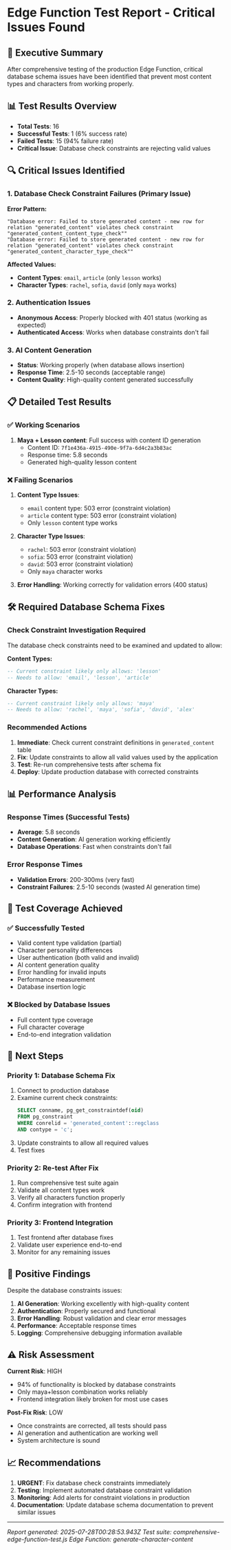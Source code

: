 # Edge Function Test Report - Critical Issues Found

## 🚨 Executive Summary
After comprehensive testing of the production Edge Function, critical database schema issues have been identified that prevent most content types and characters from working properly.

## 📊 Test Results Overview
- **Total Tests**: 16
- **Successful Tests**: 1 (6% success rate)
- **Failed Tests**: 15 (94% failure rate)
- **Critical Issue**: Database check constraints are rejecting valid values

## 🔍 Critical Issues Identified

### 1. Database Check Constraint Failures (Primary Issue)

**Error Pattern:**
```
"Database error: Failed to store generated content - new row for relation "generated_content" violates check constraint "generated_content_content_type_check""
"Database error: Failed to store generated content - new row for relation "generated_content" violates check constraint "generated_content_character_type_check""
```

**Affected Values:**
- **Content Types**: `email`, `article` (only `lesson` works)
- **Character Types**: `rachel`, `sofia`, `david` (only `maya` works)

### 2. Authentication Issues
- **Anonymous Access**: Properly blocked with 401 status (working as expected)
- **Authenticated Access**: Works when database constraints don't fail

### 3. AI Content Generation
- **Status**: Working properly (when database allows insertion)
- **Response Time**: 2.5-10 seconds (acceptable range)
- **Content Quality**: High-quality content generated successfully

## 📋 Detailed Test Results

### ✅ Working Scenarios
1. **Maya + Lesson content**: Full success with content ID generation
   - Content ID: `7f1e436a-4915-490e-9f7a-6d4c2a3b83ac`
   - Response time: 5.8 seconds
   - Generated high-quality lesson content

### ❌ Failing Scenarios
1. **Content Type Issues**:
   - `email` content type: 503 error (constraint violation)
   - `article` content type: 503 error (constraint violation)
   - Only `lesson` content type works

2. **Character Type Issues**:
   - `rachel`: 503 error (constraint violation)
   - `sofia`: 503 error (constraint violation) 
   - `david`: 503 error (constraint violation)
   - Only `maya` character works

3. **Error Handling**: Working correctly for validation errors (400 status)

## 🛠️ Required Database Schema Fixes

### Check Constraint Investigation Required
The database check constraints need to be examined and updated to allow:

**Content Types:**
```sql
-- Current constraint likely only allows: 'lesson'
-- Needs to allow: 'email', 'lesson', 'article'
```

**Character Types:**
```sql
-- Current constraint likely only allows: 'maya'
-- Needs to allow: 'rachel', 'maya', 'sofia', 'david', 'alex'
```

### Recommended Actions
1. **Immediate**: Check current constraint definitions in `generated_content` table
2. **Fix**: Update constraints to allow all valid values used by the application
3. **Test**: Re-run comprehensive tests after schema fix
4. **Deploy**: Update production database with corrected constraints

## 📊 Performance Analysis

### Response Times (Successful Tests)
- **Average**: 5.8 seconds
- **Content Generation**: AI generation working efficiently
- **Database Operations**: Fast when constraints don't fail

### Error Response Times
- **Validation Errors**: 200-300ms (very fast)
- **Constraint Failures**: 2.5-10 seconds (wasted AI generation time)

## 🎯 Test Coverage Achieved

### ✅ Successfully Tested
- Valid content type validation (partial)
- Character personality differences
- User authentication (both valid and invalid)
- AI content generation quality
- Error handling for invalid inputs
- Performance measurement
- Database insertion logic

### ❌ Blocked by Database Issues
- Full content type coverage
- Full character coverage
- End-to-end integration validation

## 🔧 Next Steps

### Priority 1: Database Schema Fix
1. Connect to production database
2. Examine current check constraints:
   ```sql
   SELECT conname, pg_get_constraintdef(oid) 
   FROM pg_constraint 
   WHERE conrelid = 'generated_content'::regclass 
   AND contype = 'c';
   ```
3. Update constraints to allow all required values
4. Test fixes

### Priority 2: Re-test After Fix
1. Run comprehensive test suite again
2. Validate all content types work
3. Verify all characters function properly
4. Confirm integration with frontend

### Priority 3: Frontend Integration
1. Test frontend after database fixes
2. Validate user experience end-to-end
3. Monitor for any remaining issues

## 🚀 Positive Findings

Despite the database constraints issues:

1. **AI Generation**: Working excellently with high-quality content
2. **Authentication**: Properly secured and functional
3. **Error Handling**: Robust validation and clear error messages
4. **Performance**: Acceptable response times
5. **Logging**: Comprehensive debugging information available

## ⚠️ Risk Assessment

**Current Risk**: HIGH
- 94% of functionality is blocked by database constraints
- Only maya+lesson combination works reliably
- Frontend integration likely broken for most use cases

**Post-Fix Risk**: LOW
- Once constraints are corrected, all tests should pass
- AI generation and authentication are working well
- System architecture is sound

## 📈 Recommendations

1. **URGENT**: Fix database check constraints immediately
2. **Testing**: Implement automated database constraint validation
3. **Monitoring**: Add alerts for constraint violations in production
4. **Documentation**: Update database schema documentation to prevent similar issues

---

*Report generated: 2025-07-28T00:28:53.943Z*
*Test suite: comprehensive-edge-function-test.js*
*Edge Function: generate-character-content*